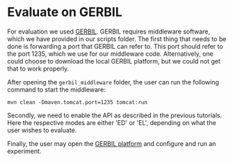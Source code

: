 # Evaluate on GERBIL
For evaluation we used [GERBIL](https://github.com/dice-group/gerbil/). GERBIL requires middleware software, which we have provided in our scripts
folder. The first thing that needs to be done is forwarding a port that GERBIL
can refer to. This port should refer to the port 1235, which we use for our middleware code. Alternatively, one could choose to download the local GERBIL platform, but we could not get that to
work properly.

After opening the `gerbil_middleware` folder, the user can run the following command to start the middleware:
```
mvn clean -Dmaven.tomcat.port=1235 tomcat:run
```
Secondly, we need to enable the API as described in the previous tutorials. Here the respective
modes are either 'ED' or 'EL', depending on what the user wishes to evaluate.

Finally, the user may open the [GERBIL platform](http://gerbil.aksw.org/gerbil/config) and configure and run an experiment.